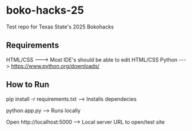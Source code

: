 # boko-hacks-25
Test repo for Texas State's 2025 Bokohacks

Requirements
-------------------------------------------------------
HTML/CSS ---> Most IDE's should be able to edit HTML/CSS
Python   ---> https://www.python.org/downloads/

How to Run
-------------------------------------------------------
pip install -r requirements.txt --> Installs dependecies

python app.py                   --> Runs locally

Open http://localhost:5000      --> Local server URL to open/test site

